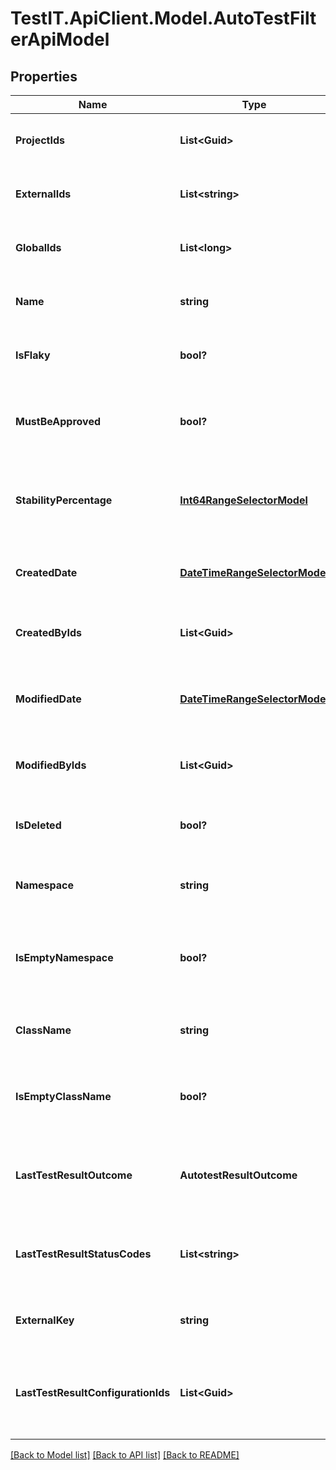# TestIT.ApiClient.Model.AutoTestFilterApiModel

## Properties

Name | Type | Description | Notes
------------ | ------------- | ------------- | -------------
**ProjectIds** | **List&lt;Guid&gt;** | Specifies an autotest projects IDs to search for | [optional] 
**ExternalIds** | **List&lt;string&gt;** | Specifies an autotest external IDs to search for | [optional] 
**GlobalIds** | **List&lt;long&gt;** | Specifies an autotest global IDs to search for | [optional] 
**Name** | **string** | Specifies an autotest name to search for | [optional] 
**IsFlaky** | **bool?** | Specifies an autotest flaky status to search for | [optional] 
**MustBeApproved** | **bool?** | Specifies an autotest unapproved changes status to search for | [optional] 
**StabilityPercentage** | [**Int64RangeSelectorModel**](Int64RangeSelectorModel.md) | Specifies an autotest range of stability percentage to search for | [optional] 
**CreatedDate** | [**DateTimeRangeSelectorModel**](DateTimeRangeSelectorModel.md) | Specifies an autotest range of creation date to search for | [optional] 
**CreatedByIds** | **List&lt;Guid&gt;** | Specifies an autotest creator IDs to search for | [optional] 
**ModifiedDate** | [**DateTimeRangeSelectorModel**](DateTimeRangeSelectorModel.md) | Specifies an autotest range of last modification date to search for | [optional] 
**ModifiedByIds** | **List&lt;Guid&gt;** | Specifies an autotest last editor IDs to search for | [optional] 
**IsDeleted** | **bool?** | Specifies an autotest deleted status to search for | [optional] 
**Namespace** | **string** | Specifies an autotest namespace to search for | [optional] 
**IsEmptyNamespace** | **bool?** | Specifies an autotest namespace name presence status to search for | [optional] 
**ClassName** | **string** | Specifies an autotest class name to search for | [optional] 
**IsEmptyClassName** | **bool?** | Specifies an autotest class name presence status to search for | [optional] 
**LastTestResultOutcome** | **AutotestResultOutcome** | Specifies an autotest outcome of the last test result to search for | [optional] 
**LastTestResultStatusCodes** | **List&lt;string&gt;** | Specifies an autotest status codes of the last test result to search for | [optional] 
**ExternalKey** | **string** | Specifies an autotest external key to search for | [optional] 
**LastTestResultConfigurationIds** | **List&lt;Guid&gt;** | Specifies an autotest configuration IDs of the last test result to search for | [optional] 

[[Back to Model list]](../README.md#documentation-for-models) [[Back to API list]](../README.md#documentation-for-api-endpoints) [[Back to README]](../README.md)

